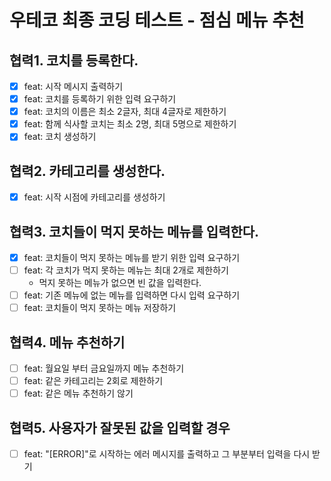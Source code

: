 # 우테코 최종 코딩 테스트 - 점심 메뉴 추천

## 협력1. 코치를 등록한다.

- [x] feat: 시작 메시지 출력하기
- [x] feat: 코치를 등록하기 위한 입력 요구하기
- [x] feat: 코치의 이름은 최소 2글자, 최대 4글자로 제한하기
- [x] feat: 함께 식사할 코치는 최소 2명, 최대 5명으로 제한하기
- [x] feat: 코치 생성하기

## 협력2. 카테고리를 생성한다.

- [x] feat: 시작 시점에 카테고리를 생성하기

## 협력3. 코치들이 먹지 못하는 메뉴를 입력한다.

- [x] feat: 코치들이 먹지 못하는 메뉴를 받기 위한 입력 요구하기
- [ ] feat: 각 코치가 먹지 못하는 메뉴는 최대 2개로 제한하기
  - 먹지 못하는 메뉴가 없으면 빈 값을 입력한다.
- [ ] feat: 기존 메뉴에 없는 메뉴를 입력하면 다시 입력 요구하기
- [ ] feat: 코치들이 먹지 못하는 메뉴 저장하기

## 협력4. 메뉴 추천하기

- [ ] feat: 월요일 부터 금요일까지 메뉴 추천하기
- [ ] feat: 같은 카테고리는 2회로 제한하기
- [ ] feat: 같은 메뉴 추천하기 않기

## 협력5. 사용자가 잘못된 값을 입력할 경우

- [ ] feat: "[ERROR]"로 시작하는 에러 메시지를 출력하고 그 부분부터 입력을 다시 받기
